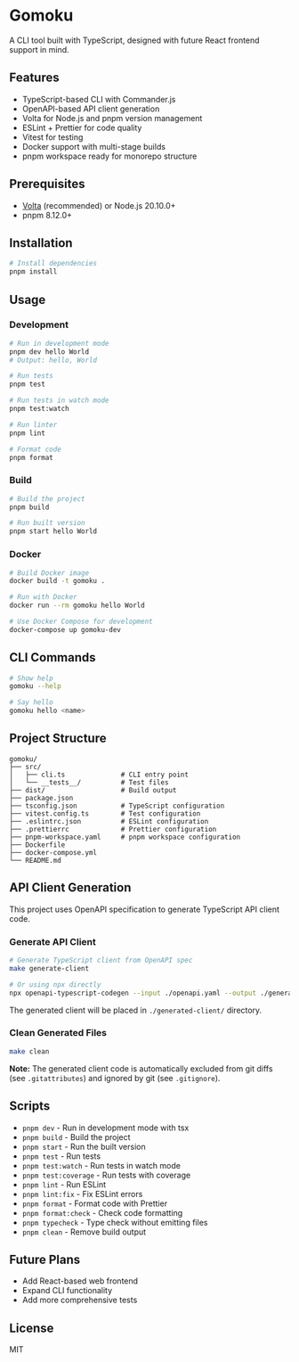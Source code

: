 # Gomoku

A CLI tool built with TypeScript, designed with future React frontend support in mind.

## Features

- TypeScript-based CLI with Commander.js
- OpenAPI-based API client generation
- Volta for Node.js and pnpm version management
- ESLint + Prettier for code quality
- Vitest for testing
- Docker support with multi-stage builds
- pnpm workspace ready for monorepo structure

## Prerequisites

- [Volta](https://volta.sh/) (recommended) or Node.js 20.10.0+
- pnpm 8.12.0+

## Installation

```bash
# Install dependencies
pnpm install
```

## Usage

### Development

```bash
# Run in development mode
pnpm dev hello World
# Output: hello, World

# Run tests
pnpm test

# Run tests in watch mode
pnpm test:watch

# Run linter
pnpm lint

# Format code
pnpm format
```

### Build

```bash
# Build the project
pnpm build

# Run built version
pnpm start hello World
```

### Docker

```bash
# Build Docker image
docker build -t gomoku .

# Run with Docker
docker run --rm gomoku hello World

# Use Docker Compose for development
docker-compose up gomoku-dev
```

## CLI Commands

```bash
# Show help
gomoku --help

# Say hello
gomoku hello <name>
```

## Project Structure

```
gomoku/
├── src/
│   ├── cli.ts              # CLI entry point
│   └── __tests__/          # Test files
├── dist/                   # Build output
├── package.json
├── tsconfig.json           # TypeScript configuration
├── vitest.config.ts        # Test configuration
├── .eslintrc.json          # ESLint configuration
├── .prettierrc             # Prettier configuration
├── pnpm-workspace.yaml     # pnpm workspace configuration
├── Dockerfile
├── docker-compose.yml
└── README.md
```

## API Client Generation

This project uses OpenAPI specification to generate TypeScript API client code.

### Generate API Client

```bash
# Generate TypeScript client from OpenAPI spec
make generate-client

# Or using npx directly
npx openapi-typescript-codegen --input ./openapi.yaml --output ./generated-client --client axios
```

The generated client will be placed in `./generated-client/` directory.

### Clean Generated Files

```bash
make clean
```

**Note:** The generated client code is automatically excluded from git diffs (see `.gitattributes`) and ignored by git (see `.gitignore`).

## Scripts

- `pnpm dev` - Run in development mode with tsx
- `pnpm build` - Build the project
- `pnpm start` - Run the built version
- `pnpm test` - Run tests
- `pnpm test:watch` - Run tests in watch mode
- `pnpm test:coverage` - Run tests with coverage
- `pnpm lint` - Run ESLint
- `pnpm lint:fix` - Fix ESLint errors
- `pnpm format` - Format code with Prettier
- `pnpm format:check` - Check code formatting
- `pnpm typecheck` - Type check without emitting files
- `pnpm clean` - Remove build output

## Future Plans

- Add React-based web frontend
- Expand CLI functionality
- Add more comprehensive tests

## License

MIT

